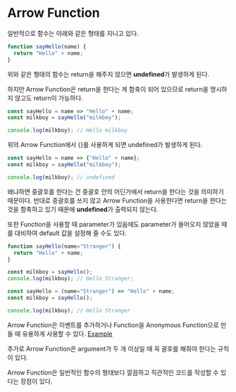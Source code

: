 # Arrow Function

일반적으로 함수는 아래와 같은 형태를 지니고 있다.

```javascript
function sayHello(name) {
  return "Hello" + name;
}
```

위와 같은 형태의 함수는 return을 해주지 않으면 **undefined**가 발생하게 된다. 

하지만 Arrow Function은 return을 한다는 게 함축이 되어 있으므로 return을 명시하지 않고도 return이 가능하다.

```javascript
const sayHello = name => "Hello" + name; 
const milkboy = sayHello("milkboy"); 

console.log(milkboy); // Hello milkboy
```

위의 Arrow Function에서 {}를 사용하게 되면 undefined가 발생하게 된다.

```javascript
const sayHello = name => {"Hello" + name}; 
const milkboy = sayHello("milkboy"); 

console.log(milkboy); // undefined
```

왜냐하면 중괄호를 한다는 건 중괄호 안의 어딘가에서 return을 한다는 것을 의미하기 때문이다. 반대로 중괄호를 쓰지 않고 Arrow Function을 사용한다면 return을 한다는 것을 함축하고 있기 때문에 **undefined**가 출력되지 않는다.

또한 Function을 사용할 때 parameter가 있음에도 parameter가 들어오지 않았을 때를 대비하여 default 값을 설정해 줄 수도 있다.

```javascript
function sayHello(name="Stranger") {
  return "Hello" + name;
}

const milkboy = sayHello(); 
console.log(milkboy); // Hello Stranger;
```

```javascript
const sayHello = (name="Stranger") => "Hello" + name; 
const milkboy = sayHello(); 

console.log(milkboy); // Hello Stranger
```

Arrow Function은 이벤트를 추가하거나 Function을 Anonymous Function으로 만들 때 유용하게 사용할 수 있다. [Example](https://codesandbox.io/s/happy-sky-h0btf?file=/src/index.js) 

추가로 Arrow Function은 argument가 두 개 이상일 때 꼭 괄호를 해줘야 한다는 규칙이 있다. 

Arrow Function은 일반적인 함수의 형태보다 깔끔하고 직관적인 코드를 작성할 수 있다는 장점이 있다.

